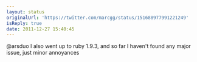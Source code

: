 ```yaml
---
layout: status
originalUrl: 'https://twitter.com/marcgg/status/151688977991221249'
isReply: true
date: 2011-12-27 15:40:45
---
```


@arsduo I also went up to ruby 1.9.3, and so far I haven't found any major issue, just minor annoyances
